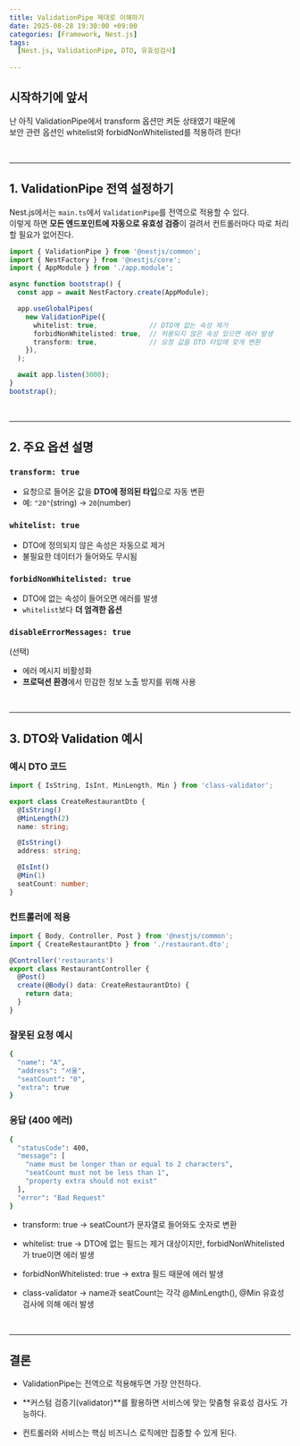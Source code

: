 ```yaml
---
title: ValidationPipe 제대로 이해하기
date: 2025-08-28 19:30:00 +09:00
categories: [Framework, Nest.js]
tags:
  [Nest.js, ValidationPipe, DTO, 유효성검사]
  
---
```



## 시작하기에 앞서

난 아직 ValidationPipe에서 transform 옵션만 켜둔 상태였기 때문에 <br>
보안 관련 옵션인 whitelist와 forbidNonWhitelisted를 적용하려 한다!

<br> 


---

## 1. ValidationPipe 전역 설정하기

Nest.js에서는 `main.ts`에서 `ValidationPipe`를 전역으로 적용할 수 있다.<br>
이렇게 하면 **모든 엔드포인트에 자동으로 유효성 검증**이 걸려서 컨트롤러마다 따로 처리할 필요가 없어진다.


```ts
import { ValidationPipe } from '@nestjs/common';
import { NestFactory } from '@nestjs/core';
import { AppModule } from './app.module';

async function bootstrap() {
  const app = await NestFactory.create(AppModule);

  app.useGlobalPipes(
    new ValidationPipe({
      whitelist: true,             // DTO에 없는 속성 제거
      forbidNonWhitelisted: true,  // 허용되지 않은 속성 있으면 에러 발생
      transform: true,             // 요청 값을 DTO 타입에 맞게 변환
    }),
  );

  await app.listen(3000);
}
bootstrap();

```


<br> 

---

## 2. 주요 옵션 설명


### `transform: true`

- 요청으로 들어온 값을 **DTO에 정의된 타입**으로 자동 변환  
- 예: `"20"`(string) → `20`(number)



### `whitelist: true`

- DTO에 정의되지 않은 속성은 자동으로 제거  
- 불필요한 데이터가 들어와도 무시됨


### `forbidNonWhitelisted: true`

- DTO에 없는 속성이 들어오면 에러를 발생
- `whitelist`보다 **더 엄격한 옵션**


### `disableErrorMessages: true` 
(선택)
- 에러 메시지 비활성화  
- **프로덕션 환경**에서 민감한 정보 노출 방지를 위해 사용 
<br>



---

## 3. DTO와 Validation 예시

### 예시 DTO 코드
```ts
import { IsString, IsInt, MinLength, Min } from 'class-validator';

export class CreateRestaurantDto {
  @IsString()
  @MinLength(2)
  name: string;

  @IsString()
  address: string;

  @IsInt()
  @Min(1)
  seatCount: number;
}
```

### 컨트롤러에 적용
```ts
import { Body, Controller, Post } from '@nestjs/common';
import { CreateRestaurantDto } from './restaurant.dto';

@Controller('restaurants')
export class RestaurantController {
  @Post()
  create(@Body() data: CreateRestaurantDto) {
    return data;
  }
}
```

### 잘못된 요청 예시
```bash
{
  "name": "A",
  "address": "서울",
  "seatCount": "0",
  "extra": true
}
```

### 응답 (400 에러)
```bash
{
  "statusCode": 400,
  "message": [
    "name must be longer than or equal to 2 characters",
    "seatCount must not be less than 1",
    "property extra should not exist"
  ],
  "error": "Bad Request"
}
```
- transform: true → seatCount가 문자열로 들어와도 숫자로 변환

- whitelist: true → DTO에 없는 필드는 제거 대상이지만, forbidNonWhitelisted가 true이면 에러 발생

- forbidNonWhitelisted: true → extra 필드 때문에 에러 발생

- class-validator → name과 seatCount는 각각 @MinLength(), @Min 유효성 검사에 의해 에러 발생

<br>

---

## 결론
- ValidationPipe는 전역으로 적용해두면 가장 안전하다.

- **커스텀 검증기(validator)**를 활용하면 서비스에 맞는 맞춤형 유효성 검사도 가능하다.

- 컨트롤러와 서비스는 핵심 비즈니스 로직에만 집중할 수 있게 된다.

<br> 

